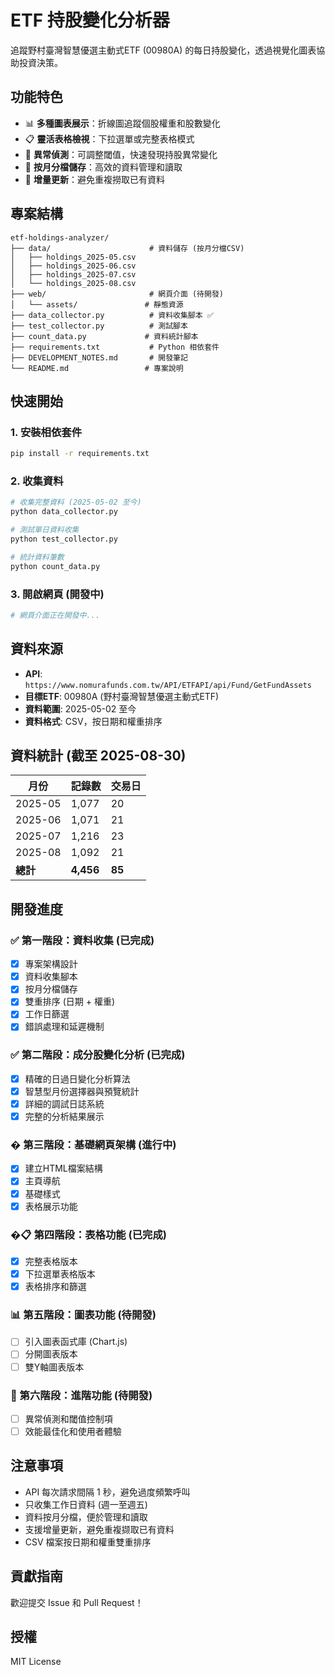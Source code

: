 # ETF 持股變化分析器

追蹤野村臺灣智慧優選主動式ETF (00980A) 的每日持股變化，透過視覺化圖表協助投資決策。

## 功能特色

- 📊 **多種圖表展示**：折線圖追蹤個股權重和股數變化
- 📋 **靈活表格檢視**：下拉選單或完整表格模式
- 🎯 **異常偵測**：可調整閾值，快速發現持股異常變化
- 💾 **按月分檔儲存**：高效的資料管理和讀取
- 🔄 **增量更新**：避免重複撈取已有資料

## 專案結構

```
etf-holdings-analyzer/
├── data/                      # 資料儲存 (按月分檔CSV)
│   ├── holdings_2025-05.csv
│   ├── holdings_2025-06.csv
│   ├── holdings_2025-07.csv
│   └── holdings_2025-08.csv
├── web/                       # 網頁介面 (待開發)
│   └── assets/               # 靜態資源
├── data_collector.py          # 資料收集腳本 ✅
├── test_collector.py          # 測試腳本
├── count_data.py             # 資料統計腳本
├── requirements.txt           # Python 相依套件
├── DEVELOPMENT_NOTES.md       # 開發筆記
└── README.md                 # 專案說明
```

## 快速開始

### 1. 安裝相依套件
```bash
pip install -r requirements.txt
```

### 2. 收集資料
```bash
# 收集完整資料 (2025-05-02 至今)
python data_collector.py

# 測試單日資料收集
python test_collector.py

# 統計資料筆數
python count_data.py
```

### 3. 開啟網頁 (開發中)
```bash
# 網頁介面正在開發中...
```

## 資料來源

- **API**: `https://www.nomurafunds.com.tw/API/ETFAPI/api/Fund/GetFundAssets`
- **目標ETF**: 00980A (野村臺灣智慧優選主動式ETF)
- **資料範圍**: 2025-05-02 至今
- **資料格式**: CSV，按日期和權重排序

## 資料統計 (截至 2025-08-30)

| 月份 | 記錄數 | 交易日 |
|------|--------|--------|
| 2025-05 | 1,077 | 20 |
| 2025-06 | 1,071 | 21 |
| 2025-07 | 1,216 | 23 |
| 2025-08 | 1,092 | 21 |
| **總計** | **4,456** | **85** |

## 開發進度

### ✅ 第一階段：資料收集 (已完成)
- [x] 專案架構設計
- [x] 資料收集腳本
- [x] 按月分檔儲存
- [x] 雙重排序 (日期 + 權重)
- [x] 工作日篩選
- [x] 錯誤處理和延遲機制

### ✅ 第二階段：成分股變化分析 (已完成)
- [x] 精確的日過日變化分析算法
- [x] 智慧型月份選擇器與預覽統計
- [x] 詳細的調試日誌系統
- [x] 完整的分析結果展示

### � 第三階段：基礎網頁架構 (進行中)
- [x] 建立HTML檔案結構
- [x] 主頁導航
- [x] 基礎樣式
- [x] 表格展示功能

### �📋 第四階段：表格功能 (已完成)
- [x] 完整表格版本
- [x] 下拉選單表格版本  
- [x] 表格排序和篩選

### 📊 第五階段：圖表功能 (待開發)
- [ ] 引入圖表函式庫 (Chart.js)
- [ ] 分開圖表版本
- [ ] 雙Y軸圖表版本

### 🎯 第六階段：進階功能 (待開發)
- [ ] 異常偵測和閾值控制項
- [ ] 效能最佳化和使用者體驗

## 注意事項

- API 每次請求間隔 1 秒，避免過度頻繁呼叫
- 只收集工作日資料 (週一至週五)
- 資料按月分檔，便於管理和讀取
- 支援增量更新，避免重複撷取已有資料
- CSV 檔案按日期和權重雙重排序

## 貢獻指南

歡迎提交 Issue 和 Pull Request！

## 授權

MIT License